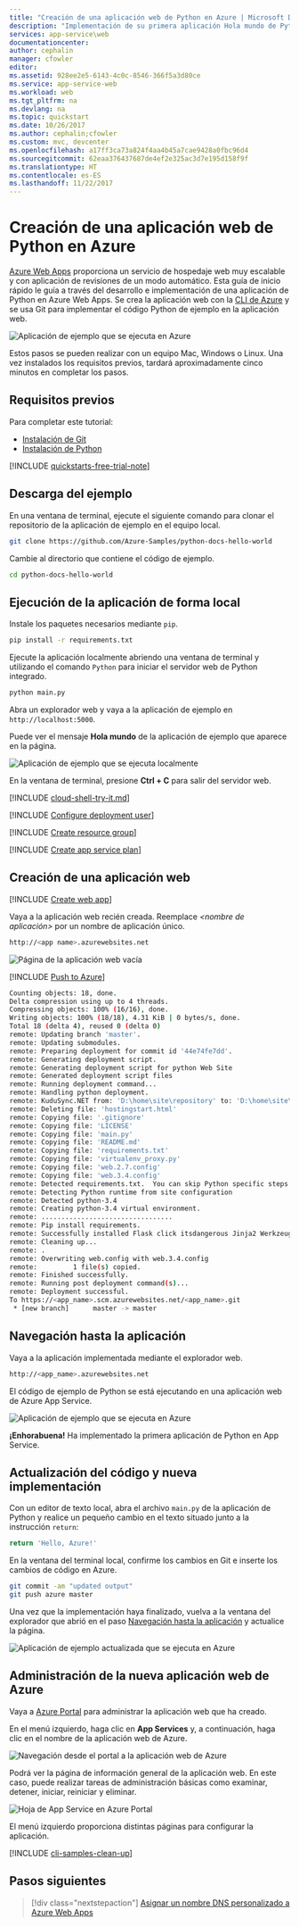 ```yaml
---
title: "Creación de una aplicación web de Python en Azure | Microsoft Docs"
description: "Implementación de su primera aplicación Hola mundo de Python en Azure App Service Web Apps en cuestión de minutos."
services: app-service\web
documentationcenter: 
author: cephalin
manager: cfowler
editor: 
ms.assetid: 928ee2e5-6143-4c0c-8546-366f5a3d80ce
ms.service: app-service-web
ms.workload: web
ms.tgt_pltfrm: na
ms.devlang: na
ms.topic: quickstart
ms.date: 10/26/2017
ms.author: cephalin;cfowler
ms.custom: mvc, devcenter
ms.openlocfilehash: a17ff3ca73a824f4aa4b45a7cae9428a0fbc96d4
ms.sourcegitcommit: 62eaa376437687de4ef2e325ac3d7e195d158f9f
ms.translationtype: HT
ms.contentlocale: es-ES
ms.lasthandoff: 11/22/2017
---
```

# <a name="create-a-python-web-app-in-azure"></a>Creación de una aplicación web de Python en Azure

[Azure Web Apps](app-service-web-overview.md) proporciona un servicio de hospedaje web muy escalable y con aplicación de revisiones de un modo automático.  Esta guía de inicio rápido le guía a través del desarrollo e implementación de una aplicación de Python en Azure Web Apps. Se crea la aplicación web con la [CLI de Azure](https://docs.microsoft.com/cli/azure/get-started-with-azure-cli) y se usa Git para implementar el código Python de ejemplo en la aplicación web.

![Aplicación de ejemplo que se ejecuta en Azure](media/app-service-web-get-started-python/hello-world-in-browser.png)

Estos pasos se pueden realizar con un equipo Mac, Windows o Linux. Una vez instalados los requisitos previos, tardará aproximadamente cinco minutos en completar los pasos.

## <a name="prerequisites"></a>Requisitos previos

Para completar este tutorial:

* <a href="https://git-scm.com/" target="_blank">Instalación de Git</a>
* <a href="https://www.python.org/downloads/" target="_blank">Instalación de Python</a>

[!INCLUDE [quickstarts-free-trial-note](../../includes/quickstarts-free-trial-note.md)]

## <a name="download-the-sample"></a>Descarga del ejemplo

En una ventana de terminal, ejecute el siguiente comando para clonar el repositorio de la aplicación de ejemplo en el equipo local.

```bash
git clone https://github.com/Azure-Samples/python-docs-hello-world
```

Cambie al directorio que contiene el código de ejemplo.

```bash
cd python-docs-hello-world
```

## <a name="run-the-app-locally"></a>Ejecución de la aplicación de forma local

Instale los paquetes necesarios mediante `pip`.

```bash
pip install -r requirements.txt
```

Ejecute la aplicación localmente abriendo una ventana de terminal y utilizando el comando `Python` para iniciar el servidor web de Python integrado.

```bash
python main.py
```

Abra un explorador web y vaya a la aplicación de ejemplo en `http://localhost:5000`.

Puede ver el mensaje **Hola mundo** de la aplicación de ejemplo que aparece en la página.

![Aplicación de ejemplo que se ejecuta localmente](media/app-service-web-get-started-python/localhost-hello-world-in-browser.png)

En la ventana de terminal, presione **Ctrl + C** para salir del servidor web.

[!INCLUDE [cloud-shell-try-it.md](../../includes/cloud-shell-try-it.md)]

[!INCLUDE [Configure deployment user](../../includes/configure-deployment-user.md)]

[!INCLUDE [Create resource group](../../includes/app-service-web-create-resource-group.md)]

[!INCLUDE [Create app service plan](../../includes/app-service-web-create-app-service-plan.md)]

## <a name="create-a-web-app"></a>Creación de una aplicación web

[!INCLUDE [Create web app](../../includes/app-service-web-create-web-app-python-no-h.md)]

Vaya a la aplicación web recién creada. Reemplace  _&lt;nombre de aplicación>_ por un nombre de aplicación único.

```bash
http://<app name>.azurewebsites.net
```

![Página de la aplicación web vacía](media/app-service-web-get-started-python/app-service-web-service-created.png)

[!INCLUDE [Push to Azure](../../includes/app-service-web-git-push-to-azure.md)]

```bash
Counting objects: 18, done.
Delta compression using up to 4 threads.
Compressing objects: 100% (16/16), done.
Writing objects: 100% (18/18), 4.31 KiB | 0 bytes/s, done.
Total 18 (delta 4), reused 0 (delta 0)
remote: Updating branch 'master'.
remote: Updating submodules.
remote: Preparing deployment for commit id '44e74fe7dd'.
remote: Generating deployment script.
remote: Generating deployment script for python Web Site
remote: Generated deployment script files
remote: Running deployment command...
remote: Handling python deployment.
remote: KuduSync.NET from: 'D:\home\site\repository' to: 'D:\home\site\wwwroot'
remote: Deleting file: 'hostingstart.html'
remote: Copying file: '.gitignore'
remote: Copying file: 'LICENSE'
remote: Copying file: 'main.py'
remote: Copying file: 'README.md'
remote: Copying file: 'requirements.txt'
remote: Copying file: 'virtualenv_proxy.py'
remote: Copying file: 'web.2.7.config'
remote: Copying file: 'web.3.4.config'
remote: Detected requirements.txt.  You can skip Python specific steps with a .skipPythonDeployment file.
remote: Detecting Python runtime from site configuration
remote: Detected python-3.4
remote: Creating python-3.4 virtual environment.
remote: .................................
remote: Pip install requirements.
remote: Successfully installed Flask click itsdangerous Jinja2 Werkzeug MarkupSafe
remote: Cleaning up...
remote: .
remote: Overwriting web.config with web.3.4.config
remote:         1 file(s) copied.
remote: Finished successfully.
remote: Running post deployment command(s)...
remote: Deployment successful.
To https://<app_name>.scm.azurewebsites.net/<app_name>.git
 * [new branch]      master -> master
```

## <a name="browse-to-the-app"></a>Navegación hasta la aplicación

Vaya a la aplicación implementada mediante el explorador web.

```bash
http://<app_name>.azurewebsites.net
```

El código de ejemplo de Python se está ejecutando en una aplicación web de Azure App Service.

![Aplicación de ejemplo que se ejecuta en Azure](media/app-service-web-get-started-python/hello-world-in-browser.png)

**¡Enhorabuena!** Ha implementado la primera aplicación de Python en App Service.

## <a name="update-and-redeploy-the-code"></a>Actualización del código y nueva implementación

Con un editor de texto local, abra el archivo `main.py` de la aplicación de Python y realice un pequeño cambio en el texto situado junto a la instrucción `return`:

```python
return 'Hello, Azure!'
```

En la ventana del terminal local, confirme los cambios en Git e inserte los cambios de código en Azure.

```bash
git commit -am "updated output"
git push azure master
```

Una vez que la implementación haya finalizado, vuelva a la ventana del explorador que abrió en el paso [Navegación hasta la aplicación](#browse-to-the-app) y actualice la página.

![Aplicación de ejemplo actualizada que se ejecuta en Azure](media/app-service-web-get-started-python/hello-azure-in-browser.png)

## <a name="manage-your-new-azure-web-app"></a>Administración de la nueva aplicación web de Azure

Vaya a <a href="https://portal.azure.com" target="_blank">Azure Portal</a> para administrar la aplicación web que ha creado.

En el menú izquierdo, haga clic en **App Services** y, a continuación, haga clic en el nombre de la aplicación web de Azure.

![Navegación desde el portal a la aplicación web de Azure](./media/app-service-web-get-started-nodejs-poc/nodejs-docs-hello-world-app-service-list.png)

Podrá ver la página de información general de la aplicación web. En este caso, puede realizar tareas de administración básicas como examinar, detener, iniciar, reiniciar y eliminar.

![Hoja de App Service en Azure Portal](media/app-service-web-get-started-nodejs-poc/nodejs-docs-hello-world-app-service-detail.png)

El menú izquierdo proporciona distintas páginas para configurar la aplicación.

[!INCLUDE [cli-samples-clean-up](../../includes/cli-samples-clean-up.md)]

## <a name="next-steps"></a>Pasos siguientes

> [!div class="nextstepaction"]
> [Asignar un nombre DNS personalizado a Azure Web Apps](app-service-web-tutorial-custom-domain.md)
